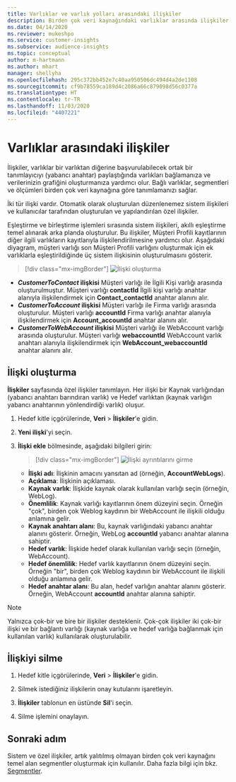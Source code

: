```yaml
---
title: Varlıklar ve varlık yolları arasındaki ilişkiler
description: Birden çok veri kaynağındaki varlıklar arasında ilişkiler oluşturun ve bunları yönetin.
ms.date: 04/14/2020
ms.reviewer: mukeshpo
ms.service: customer-insights
ms.subservice: audience-insights
ms.topic: conceptual
author: m-hartmann
ms.author: mhart
manager: shellyha
ms.openlocfilehash: 295c372bb452e7c40aa950506dc494d4a2de1108
ms.sourcegitcommit: cf9b78559ca189d4c2086a66c879098d56c0377a
ms.translationtype: HT
ms.contentlocale: tr-TR
ms.lasthandoff: 11/03/2020
ms.locfileid: "4407221"
---
```

# <a name="relationships-between-entities"></a>Varlıklar arasındaki ilişkiler

İlişkiler, varlıklar bir varlıktan diğerine başvurulabilecek ortak bir tanımlayıcıyı (yabancı anahtar) paylaştığında varlıkları bağlamanıza ve verilerinizin grafiğini oluşturmanıza yardımcı olur. Bağlı varlıklar, segmentleri ve ölçümleri birden çok veri kaynağına göre tanımlamanızı sağlar.

İki tür ilişki vardır. Otomatik olarak oluşturulan düzenlenemez sistem ilişkileri ve kullanıcılar tarafından oluşturulan ve yapılandırılan özel ilişkiler.

Eşleştirme ve birleştirme işlemleri sırasında sistem ilişkileri, akıllı eşleştirme temel alınarak arka planda oluşturulur. Bu ilişkiler, Müşteri Profili kayıtlarının diğer ilgili varlıkların kayıtlarıyla ilişkilendirilmesine yardımcı olur. Aşağıdaki diyagram, müşteri varlığı son Müşteri Profili varlığını oluşturmak için ek varlıklarla eşleştirildiğinde üç sistem ilişkisinin oluşturulmasını gösterir.

> [!div class="mx-imgBorder"]
> ![İlişki oluşturma](media/relationships-entities-merge.png "İlişki oluşturma")

- ***CustomerToContact* ilişkisi** Müşteri varlığı ile İlgili Kişi varlığı arasında oluşturulmuştur. Müşteri varlığı **contactId** İlgili kişi varlığı anahtar alanıyla ilişkilendirmek için **Contact_contactId** anahtar alanını alır.
- **_CustomerToAccount_ ilişkisi** Müşteri varlığı ile Firma varlığı arasında oluşturulur. Müşteri varlığı **accountId** Firma varlığı anahtar alanıyla ilişkilendirmek için **Account_accountId** anahtar alanını alır.
- **_CustomerToWebAccount_ ilişkisi** Müşteri varlığı ile WebAccount varlığı arasında oluşturulur. Müşteri varlığı **webaccountId** WebAccount varlık anahtarı alanıyla ilişkilendirmek için **WebAccount_webaccountId** anahtar alanını alır.

## <a name="create-a-relationship"></a>İlişki oluşturma

**İlişkiler** sayfasında özel ilişkiler tanımlayın. Her ilişki bir Kaynak varlığından (yabancı anahtarı barındıran varlık) ve Hedef varlıktan (kaynak varlığın yabancı anahtarının yönlendirdiği varlık) oluşur.

1. Hedef kitle içgörülerinde, **Veri** > **İlişkiler**'e gidin.

2. **Yeni ilişki**'yi seçin.

3. **İlişki ekle** bölmesinde, aşağıdaki bilgileri girin:

   > [!div class="mx-imgBorder"]
   > ![İlişki ayrıntılarını girme](media/relationships-add.png "İlişki ayrıntılarını girme")

   - **İlişki adı**: İlişkinin amacını yansıtan ad (örneğin, **AccountWebLogs**).
   - **Açıklama**: İlişkinin açıklaması.
   - **Kaynak varlık**: İlişkide kaynak olarak kullanılan varlığı seçin (örneğin, WebLog).
   - **Önemlilik**: Kaynak varlığı kayıtlarının önem düzeyini seçin. Örneğin "çok", birden çok Weblog kaydının bir WebAccount ile ilişkili olduğu anlamına gelir.
   - **Kaynak anahtarı alanı**: Bu, kaynak varlığındaki yabancı anahtar alanını gösterir. Örneğin, WebLog **accountId** yabancı anahtar alanına sahiptir.
   - **Hedef varlık**: İlişkide hedef olarak kullanılan varlığı seçin (örneğin, WebAccount).
   - **Hedef önemlilik**: Hedef varlık kayıtlarının önem düzeyini seçin. Örneğin "bir", birden çok Weblog kaydının bir WebAccount ile ilişkili olduğu anlamına gelir.
   - **Hedef anahtar alanı**: Bu alan, hedef varlığın anahtar alanını gösterir. Örneğin, WebAccount **accountId** anahtar alanına sahiptir.

> [!NOTE]
> Yalnızca çok-bir ve bire bir ilişkiler desteklenir. Çok-çok ilişkiler iki çok-bir ilişki ve bir bağlantı varlığı (kaynak varlığa ve hedef varlığa bağlanmak için kullanılan varlık) kullanılarak oluşturulabilir.

## <a name="delete-a-relationship"></a>İlişkiyi silme

1. Hedef kitle içgörülerinde, **Veri** > **İlişkiler**'e gidin.

2. Silmek istediğiniz ilişkilerin onay kutularını işaretleyin.

3. **İlişkiler** tablonun en üstünde **Sil**'i seçin.

4. Silme işlemini onaylayın.

## <a name="next-step"></a>Sonraki adım

Sistem ve özel ilişkiler, artık yalıtılmış olmayan birden çok veri kaynağını temel alan segmentler oluşturmak için kullanılır. Daha fazla bilgi için bkz. [Segmentler](segments.md).
